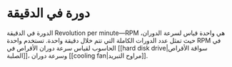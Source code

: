 
# دورة في الدقيقة

الدورة في الدقيقة Revolution per minute&mdash;RPM هي واحدة قياس لسرعة الدوران، حيث تمثل عدد الدورات الكاملة التي تتم خلال دقيقة واحدة. تستخدم واحدة RPM في الحاسوب لقياس سرعة دوران الأقراص في [[hard disk drive|سواقة الأقراص الصلبة]]، وسرعة دوران [[cooling fan|مراوح التبريد]].

